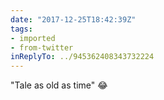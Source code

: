 ```yaml
---
date: "2017-12-25T18:42:39Z"
tags:
- imported
- from-twitter
inReplyTo: ../945362408343732224
---
```

"Tale as old as time" 😂
